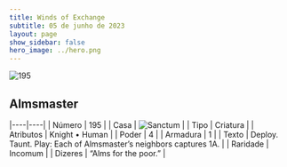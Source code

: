 ```yaml
---
title: Winds of Exchange
subtitle: 05 de junho de 2023
layout: page
show_sidebar: false
hero_image: ../hero.png
---
```


![195](https://mastervault-storage-prod.s3.amazonaws.com/media/card_front/en/600_195_dbddf9f78696_en.png)


## Almsmaster

|----|----|
| Número | 195 |
| Casa | ![Sanctum](https://archonarcana.com/images/thumb/c/c7/Sanctum.png/22px-Sanctum.png "Santuário") |
| Tipo | Criatura |
| Atributos | Knight • Human |
| Poder | 4 |
| Armadura | 1 |
| Texto | Deploy. Taunt. Play: Each of Almsmaster’s neighbors captures 1A.  |
| Raridade | Incomum |
| Dizeres | “Alms for the poor.” |
